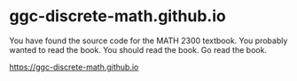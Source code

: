 # ggc-discrete-math.github.io

You have found the source code for the MATH 2300 textbook. You probably wanted to read the book. You should read the book. Go read the book.

https://ggc-discrete-math.github.io
